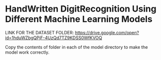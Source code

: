 # HandWritten DigitRecognition Using Different Machine Learning Models

LINK FOR THE DATASET FOLDER: https://drive.google.com/open?id=1hduWZbgQPjF-4UzQd7TZ9KDSS0WfKVOQ

Copy the contents of folder in each of the model directory to make the model work correctly.
